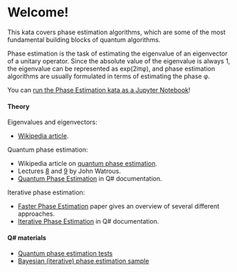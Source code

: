 ﻿# Welcome!

This kata covers phase estimation algorithms, which are some of the most fundamental building blocks of quantum algorithms.

Phase estimation is the task of estimating the eigenvalue of an eigenvector of a unitary operator. Since the absolute value of the eigenvalue is always 1, the eigenvalue can be represented as exp(2iπφ), and phase estimation algorithms are usually formulated in terms of estimating the phase φ.

You can [run the Phase Estimation kata as a Jupyter Notebook](https://mybinder.org/v2/gh/Microsoft/QuantumKatas/master?filepath=PhaseEstimation%2FPhaseEstimation.ipynb)!

#### Theory

Eigenvalues and eigenvectors:

* [Wikipedia article](https://en.wikipedia.org/wiki/Eigenvalues_and_eigenvectors).

Quantum phase estimation:

* Wikipedia article on [quantum phase estimation](https://en.wikipedia.org/wiki/Quantum_phase_estimation_algorithm).
* Lectures [8](https://cs.uwaterloo.ca/~watrous/LectureNotes/CPSC519.Winter2006/08.pdf) and [9](https://cs.uwaterloo.ca/~watrous/LectureNotes/CPSC519.Winter2006/09.pdf) by John Watrous.
* [Quantum Phase Estimation](https://docs.microsoft.com/quantum/libraries/standard/algorithms) in Q# documentation.

Iterative phase estimation:

* [Faster Phase Estimation](https://arxiv.org/pdf/1304.0741.pdf) paper gives an overview of several different approaches.
* [Iterative Phase Estimation](https://docs.microsoft.com/quantum/libraries/standard/characterization) in Q# documentation.

#### Q# materials

* [Quantum phase estimation tests](https://github.com/microsoft/QuantumLibraries/blob/master/Standard/tests/QuantumPhaseEstimationTests.qs)
* [Bayesian (iterative) phase estimation sample](https://github.com/Microsoft/Quantum/blob/master/Samples/src/PhaseEstimation/BayesianPhaseEstimation.qs)

